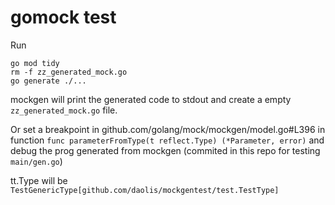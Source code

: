 # gomock test

Run
```shell
go mod tidy
rm -f zz_generated_mock.go
go generate ./...
```

mockgen will print the generated code to stdout and create a empty `zz_generated_mock.go` file.

Or set a breakpoint in github.com/golang/mock/mockgen/model.go#L396 in function `func parameterFromType(t reflect.Type) (*Parameter, error)`
and debug the prog generated from mockgen (commited in this repo for testing `main/gen.go`) 

tt.Type will be `TestGenericType[github.com/daolis/mockgentest/test.TestType]`
